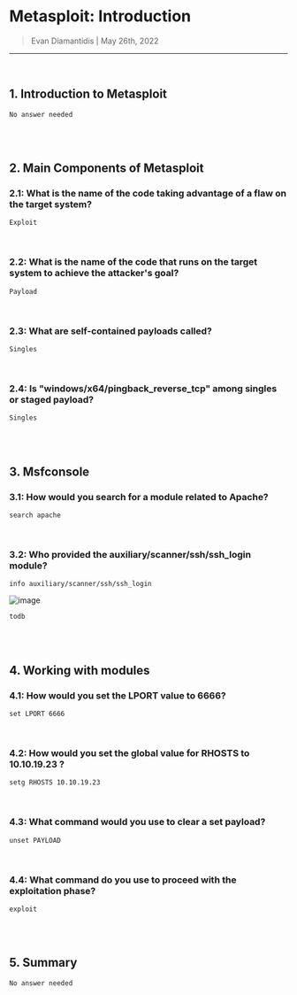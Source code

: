 # Metasploit: Introduction 

> Evan Diamantidis | May 26th, 2022

--------------------------

<br />

## 1. Introduction to Metasploit
```
No answer needed
```

<br />
<br />

## 2. Main Components of Metasploit
	
### 2.1: What is the name of the code taking advantage of a flaw on the target system?
```
Exploit
```
<br />

### 2.2: What is the name of the code that runs on the target system to achieve the attacker's goal?
```
Payload
```
<br />

### 2.3: What are self-contained payloads called?
```
Singles
```
<br />

### 2.4: Is "windows/x64/pingback_reverse_tcp" among singles or staged payload?
```
Singles
```

<br />
<br />

## 3. Msfconsole

### 3.1: How would you search for a module related to Apache?
```
search apache
```
<br />

### 3.2: Who provided the auxiliary/scanner/ssh/ssh_login module?
```
info auxiliary/scanner/ssh/ssh_login
```
![image](https://user-images.githubusercontent.com/14150485/170449506-54bdbef2-7072-459a-ad5e-456ee73dabee.png)

```
todb
```

<br />
<br />

## 4. Working with modules

### 4.1: How would you set the LPORT value to 6666?
```
set LPORT 6666
```
<br />

### 4.2: How would you set the global value for RHOSTS  to 10.10.19.23 ?
```
setg RHOSTS 10.10.19.23
```
<br />

### 4.3: What command would you use to clear a set payload?
```
unset PAYLOAD
```
<br />

### 4.4: What command do you use to proceed with the exploitation phase?
```
exploit
```

<br />
<br />

## 5. Summary
```
No answer needed
```
